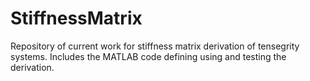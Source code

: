 # StiffnessMatrix
Repository of current work for stiffness matrix derivation of tensegrity systems. Includes the MATLAB code defining using and testing the derivation.
